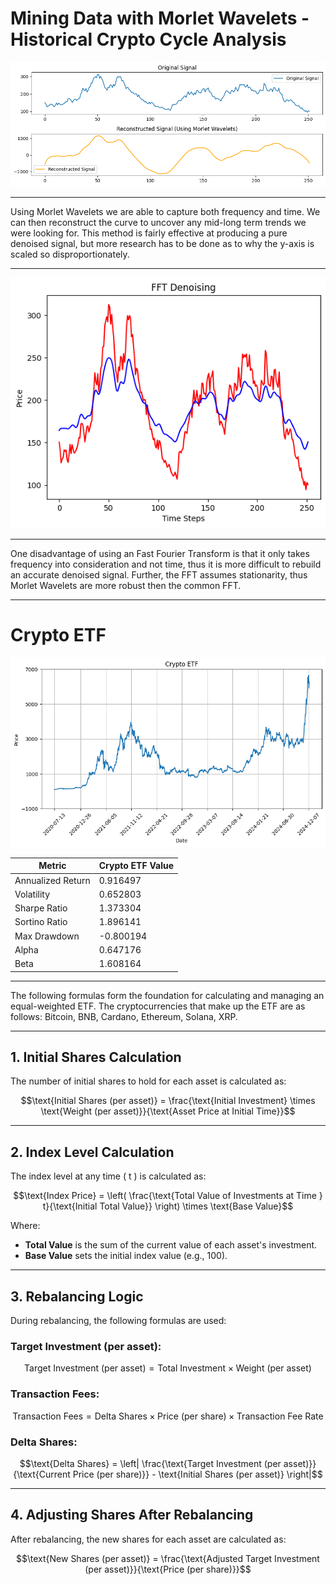 # Mining Data with Morlet Wavelets - Historical Crypto Cycle Analysis

![alt text](image-1.png)

---
Using Morlet Wavelets we are able to capture both frequency and time. We can then reconstruct the curve to uncover any mid-long term trends we were looking for. This method is fairly effective at producing a pure denoised signal, but more research has to be done as to why the y-axis is scaled so disproportionately. 

---
![alt text](image-2.png)

---

One disadvantage of using an Fast Fourier Transform is that it only takes frequency into consideration and not time, thus it is more difficult to rebuild an accurate denoised signal. Further, the FFT assumes stationarity, thus Morlet Wavelets are more robust then the common FFT.

---

# Crypto ETF 

![alt text](image.png)

| Metric              | Crypto ETF Value |
|---------------------|------------------|
| Annualized Return   | 0.916497         |
| Volatility          | 0.652803         |
| Sharpe Ratio        | 1.373304         |
| Sortino Ratio       | 1.896141         |
| Max Drawdown        | -0.800194        |
| Alpha               | 0.647176         |
| Beta                | 1.608164         |

---

The following formulas form the foundation for calculating and managing an equal-weighted ETF. The cryptocurrencies that make up the ETF are as follows: Bitcoin, BNB, Cardano, Ethereum, Solana, XRP.

---

## 1. Initial Shares Calculation
The number of initial shares to hold for each asset is calculated as:
```math
\text{Initial Shares (per asset)} = \frac{\text{Initial Investment} \times \text{Weight (per asset)}}{\text{Asset Price at Initial Time}}
```

---

## 2. Index Level Calculation
The index level at any time \( t \) is calculated as:
```math
\text{Index Price} = \left( \frac{\text{Total Value of Investments at Time } t}{\text{Initial Total Value}} \right) \times \text{Base Value}
```
Where:
- **Total Value** is the sum of the current value of each asset's investment.
- **Base Value** sets the initial index value (e.g., 100).

---

## 3. Rebalancing Logic
During rebalancing, the following formulas are used:

### Target Investment (per asset):
```math
\text{Target Investment (per asset)} = \text{Total Investment} \times \text{Weight (per asset)}
```

### Transaction Fees:
```math
\text{Transaction Fees} = \text{Delta Shares} \times \text{Price (per share)} \times \text{Transaction Fee Rate}
```

### Delta Shares:
```math
\text{Delta Shares} = \left| \frac{\text{Target Investment (per asset)}}{\text{Current Price (per share)}} - \text{Initial Shares (per asset)} \right|
```

---

## 4. Adjusting Shares After Rebalancing
After rebalancing, the new shares for each asset are calculated as:
```math
\text{New Shares (per asset)} = \frac{\text{Adjusted Target Investment (per asset)}}{\text{Price (per share)}}
```


